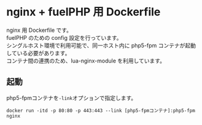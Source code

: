 # nginx + fuelPHP 用 Dockerfile

nginx 用 Dockerfile です。  
fuelPHP のための config 設定を行っています。  
シングルホスト環境で利用可能で、同一ホスト内に php5-fpm コンテナが起動している必要があります。  
コンテナ間の連携のため、lua-nginx-module を利用しています。

## 起動

php5-fpmコンテナを`-link`オプションで指定します。

    docker run -itd -p 80:80 -p 443:443 --link [php5-fpmコンテナ]:php5-fpm nginx
